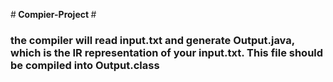 #<strong> Compier-Project </strong>
#<h3> the compiler will read input.txt and generate Output.java, which is the IR representation of your input.txt. This file should be compiled into Output.class </h3>
